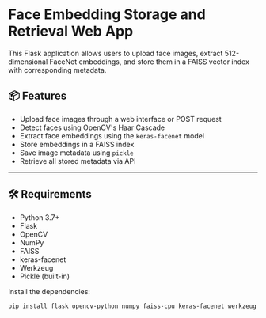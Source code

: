 # Face Embedding Storage and Retrieval Web App

This Flask application allows users to upload face images, extract 512-dimensional FaceNet embeddings, and store them in a FAISS vector index with corresponding metadata.

## 📦 Features

- Upload face images through a web interface or POST request
- Detect faces using OpenCV's Haar Cascade
- Extract face embeddings using the `keras-facenet` model
- Store embeddings in a FAISS index
- Save image metadata using `pickle`
- Retrieve all stored metadata via API

---

## 🛠️ Requirements

- Python 3.7+
- Flask
- OpenCV
- NumPy
- FAISS
- keras-facenet
- Werkzeug
- Pickle (built-in)

Install the dependencies:

```bash
pip install flask opencv-python numpy faiss-cpu keras-facenet werkzeug
